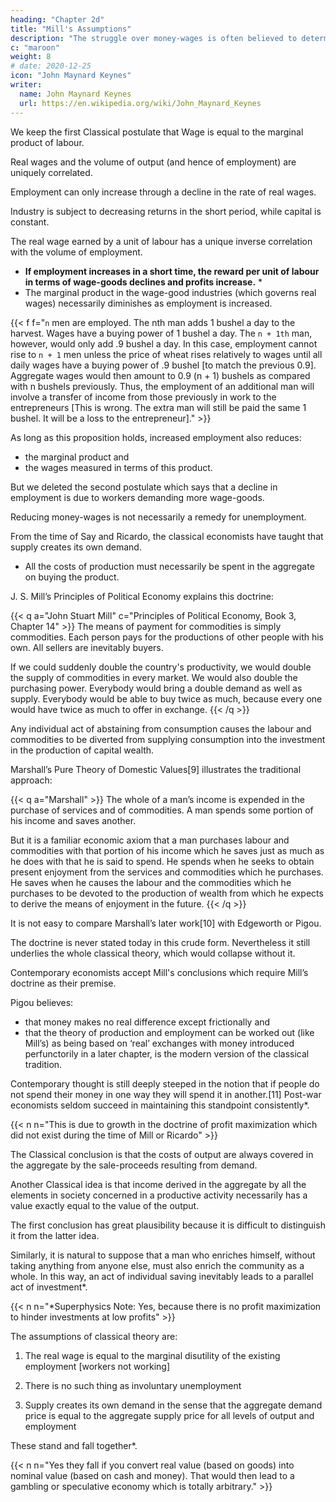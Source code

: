 ```yaml
---
heading: "Chapter 2d"
title: "Mill's Assumptions"
description: "The struggle over money-wages is often believed to determine the general level of real wages"
c: "maroon"
weight: 8
# date: 2020-12-25
icon: "John Maynard Keynes"
writer:
  name: John Maynard Keynes
  url: https://en.wikipedia.org/wiki/John_Maynard_Keynes
---
```



We keep <!-- In emphasising our point of departure from the classical system, we must not overlook an important point of agreement. For we shall maintain --> the first Classical postulate that Wage is equal to the marginal product of labour.<!--  as heretofore, subject only to the same qualifications as in the classical theory; and we must pause, for a moment, to consider what this involves. -->

<!-- It means that, with a given organisation, equipment and technique,  -->

Real wages and the volume of output (and hence of employment) are uniquely correlated. 

Employment can only increase through a decline in the rate of real wages. 

<!-- Thus I am not disputing this vital fact which the classical economists have (rightly) asserted as indefeasible.  In a given state of organisation, equipment and technique,--> 

Industry is subject to decreasing returns in the short period, while capital is constant.

The real wage earned by a <!-- worker --> unit of labour has a unique inverse correlation with the volume of employment.
- **If employment increases in a short time, the reward per unit of labour in terms of wage-goods declines and profits increase.** *
- The marginal product in the wage-good industries (which governs real wages) necessarily diminishes as employment is increased. 

{{< f f="`n` men are employed. The nth man adds 1 bushel a day to the harvest. Wages have a buying power of 1 bushel a day. The `n + 1th` man, however, would only add .9 bushel a day. In this case, employment cannot rise to `n + 1` men unless the price of wheat rises relatively to wages until all daily wages have a buying power of .9 bushel [to match the previous 0.9]. Aggregate wages would then amount to 0.9 (n + 1) bushels as compared with n bushels previously. Thus, the employment of an additional man will involve a transfer of income from those previously in work to the entrepreneurs [This is wrong. The extra man will still be paid the same 1 bushel. It will be a loss to the entrepreneur]." >}}


<!-- This is simply the obverse of the familiar proposition that  Industry is subject to decreasing returns in the short period, while capital is constant.-->

As long as this proposition holds, increased employment also reduces:
- the marginal product and
- the wages measured in terms of this product.

But we deleted the second postulate which says that a decline in employment <!-- , although necessarily associated with labour’s receiving a wage equal in value to a larger quantity of wage-goods, --> is <!-- not necessarily --> due to workers demanding more wage-goods.

Reducing money-wages is not necessarily a remedy for unemployment. <!-- The theory of wages in relation to employment is fully explained in Chapter 19 and its Appendix. -->


From the time of Say and Ricardo, the classical economists have taught that supply creates its own demand. 
- All the costs of production must necessarily be spent in the aggregate on buying the product.

J. S. Mill’s Principles of Political Economy explains this doctrine:

{{< q a="John Stuart Mill" c="Principles of Political Economy, Book 3, Chapter 14" >}}
The means of payment for commodities is simply commodities. Each person pays for the productions of other people with his own. All sellers are inevitably buyers. 

If we could suddenly double the country's productivity, we would double the supply of commodities in every market. We would also double the purchasing power. Everybody would bring a double demand as well as supply. Everybody would be able to buy twice as much, because every one would have twice as much to offer in exchange. 
{{< /q >}}


Any individual act of abstaining from consumption causes the labour and commodities to be diverted from supplying consumption into the investment in the production of capital wealth. 

Marshall’s Pure Theory of Domestic Values[9] illustrates the traditional approach:

{{< q a="Marshall" >}}
The whole of a man’s income is expended in the purchase of services and of commodities. A man spends some portion of his income and saves another. 

But it is a familiar economic axiom that a man purchases labour and commodities with that portion of his income which he saves just as much as he does with that he is said to spend. He spends when he seeks to obtain present enjoyment from the services and commodities which he purchases. He saves when he causes the labour and the commodities which he purchases to be devoted to the production of wealth from which he expects to derive the means of enjoyment in the future.
{{< /q >}}


It is not easy to compare Marshall’s later work[10] with Edgeworth or Pigou. 

The doctrine is never stated today in this crude form. Nevertheless it still underlies the whole classical theory, which would collapse without it. 

Contemporary economists accept Mill's conclusions which require Mill’s doctrine as their premise. 

Pigou believes:
- that money makes no real difference except frictionally and
- that the theory of production and employment can be worked out (like Mill’s) as being based on ‘real’ exchanges with money introduced perfunctorily in a later chapter, is the modern version of the classical tradition. 

Contemporary thought is still deeply steeped in the notion that if people do not spend their money in one way they will spend it in another.[11] Post-war economists seldom succeed in maintaining this standpoint consistently*.


{{< n n="This is due to growth in the doctrine of profit maximization which did not exist during the time of Mill or Ricardo" >}}
 

<!-- Their thought today is too much permeated with the contrary tendency and with facts of experience too obviously inconsistent with their former view.[12] But they have not drawn sufficiently far-reaching consequences; and have not revised their fundamental theory. -->

<!-- In the first instance, these conclusions may have been applied to the kind of economy in which we actually live by false analogy from some kind of non-exchange Robinson Crusoe economy, in which the income which individuals consume or retain as a result of their productive activity is, actually and exclusively, the output in specie of that activity.  -->

<!-- But, apart from this, t -->

The Classical conclusion is that the costs of output are always covered in the aggregate by the sale-proceeds resulting from demand. 

Another Classical idea is that income derived in the aggregate by all the elements in society concerned in a productive activity necessarily has a value exactly equal to the value of the output.

The first conclusion has great plausibility because it is difficult to distinguish it from the latter idea. <!-- , similar-looking proposition which is indubitable, namely that income derived in the aggregate by all the elements in the community concerned in a productive activity necessarily has a value exactly equal to the value of the output. -->

Similarly, it is natural to suppose that a man who enriches himself, without taking anything from anyone else, must also enrich the community as a whole. In this way, an act of individual saving inevitably leads to a parallel act of investment*. 

<!-- For, once more, it is indubitable that the sum of the net increments of the wealth of individuals must be exactly equal to the aggregate net increment of the wealth of the community. -->

{{< n n="*Superphysics Note: Yes, because there is no profit maximization to hinder investments at low profits" >}}


<!-- Those who think in this way are deceived, nevertheless, by an optical illusion, which makes two essentially different activities appear to be the same. They are fallaciously supposing that there is a nexus which unites decisions to abstain from present consumption with decisions to provide for future consumption; whereas the motives which determine the latter are not linked in any simple way with the motives which determine the former.

It is, then, the assumption of equality between the demand price of output as a whole and its supply price which is to be regarded as the classical theory’s ‘axiom of parallels’. Granted this, all the rest follows — the social advantages of private and national thrift, the traditional attitude towards the rate of interest, the classical theory of unemployment, the quantity theory of money, the unqualified advantages of laissez-faire in respect of foreign trade and much else which we shall have to question.
 -->


The assumptions of classical theory are:

1. The real wage is equal to the marginal disutility of the existing employment [workers not working]

2. There is no such thing as involuntary unemployment

3. Supply creates its own demand in the sense that the aggregate demand price is equal to the aggregate supply price for all levels of output and employment

These <!-- three assumptions, however, all amount to the same thing in the sense that they all --> stand and fall together*<!-- , any one of them logically involving the other two -->.



{{< n n="Yes they fall if you convert real value (based on goods) into nominal value (based on cash and money). That would then lead to a gambling or speculative economy which is totally arbitrary." >}}
 

<!-- ### Author’s Footnotes

1. Ricardo expressly repudiated any interest in the amount of the national dividend, as distinct from its distribution. But his successors, were less clear-sighted. They used the classical theory in discussions concerning the causes of wealth. Vide Ricardo’s letter to Malthus of October 9, 1820= “Political Economy you think is an enquiry into the nature and causes of wealth — I think it should be called an enquiry into the laws which determine the division of the produce of industry amongst the classes who concur in its formation. No law can be laid down respecting quantity, but a tolerably correct one can be laid down respecting proportions. Every day I am more satisfied that the former enquiry is vain and delusive, and the latter only the true objects of the science.”

2. Pigou in the Economics of Welfare (4th ed. p. 127) writes (my italics)= “Throughout this discussion, except when the contrary is expressly stated, the fact that some resources are generally unemployed against the will of the owners is ignored. This does not affect the substance of the argument, while it simplifies its exposition.”. Thus, whilst Ricardo expressly disclaimed any attempt to deal with the amount of the national dividend as a whole, Prof. Pigou, in a book which is specifically directed to the problem of the national dividend, maintains that the same theory holds when there is some involuntary unemployment as in the case of full employment.

3. Prof. Pigou’s Theory of Unemployment is examined in more detail in the Appendix to Chapter 19 below.

4. Cf. the quotation from Prof. Pigou above, p. 5, footnote.

5. This point is dealt with in detail in the Appendix to Chapter 19 below.

6. This argument would, indeed, contain, to my thinking, a large element of truth, though the complete results of a change in money-wages are more complex, as we shall show in Chapter 19 below.

7. Cf. Chapter 19, Appendix.


9. p. 34.

10. Mr. J. A. Hobson, after quoting in his Physiology of Industry (p. 102) the above passage from Mill, points out that Marshall commented as follows on this passage as early as his Economics of Industry, p. 154. “But though men have the power to purchase, they may not choose to use it.” “But”, Mr Hobson continues, “he fails to grasp the critical importance of this fact, and appears to limit its action to periods of ‘crisis’.” This has remained fair comment, I think, in the light of Marshall’s later work.

11. Cf. Alfred and Mary Marshall, Economics of Industry, p. 17= “It is not good for trade to have dresses made of material which wears out quickly. For if people did not spend their means on buying new dresses they would spend them on giving employment to labour in some other way.” The reader will notice that I am again quoting from the earlier Marshall. The Marshall of the Principles had become sufficiently doubtful to be very cautious and evasive. But the old ideas were never repudiated or rooted out of the basic assumptions of his thought.

12. It is this distinction of Prof. Robbins that he, almost alone, continues to maintain a consistent scheme of thought, his practical recommendations belonging to the same system as his theory. -->